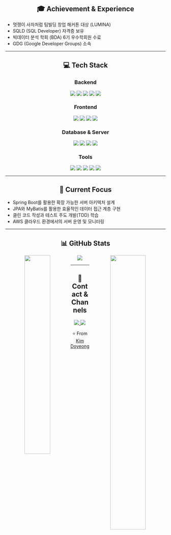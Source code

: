 <div align="center">
  
  ## 🎓 Achievement & Experience
  
</div>

- 멋쟁이 사자처럼 팀빌딩 창업 해커톤 대상 (LUMINA)
- SQLD (SQL Developer) 자격증 보유
- 빅데이터 분석 학회 (BDA) 6기 우수학회원 수료
- GDG (Google Developer Groups) 소속

---

<div align="center">
  
  ## 💻 Tech Stack
  
</div>

<h3 align="center">Backend</h3>
<div align="center">
  <img src="https://img.shields.io/badge/Java 17-007396?style=for-the-badge&logo=java&logoColor=white" />
  <img src="https://img.shields.io/badge/Spring Boot-6DB33F?style=for-the-badge&logo=springboot&logoColor=white" />
  <img src="https://img.shields.io/badge/Spring Data JPA-6DB33F?style=for-the-badge&logo=spring&logoColor=white" />
  <img src="https://img.shields.io/badge/MyBatis-000000?style=for-the-badge&logo=mybatis&logoColor=white" />
  <img src="https://img.shields.io/badge/Python-3776AB?style=for-the-badge&logo=python&logoColor=white" />
</div>

<h3 align="center">Frontend</h3>
<div align="center">
  <img src="https://img.shields.io/badge/HTML5-E34F26?style=for-the-badge&logo=html5&logoColor=white" />
  <img src="https://img.shields.io/badge/CSS3-1572B6?style=for-the-badge&logo=css3&logoColor=white" />
  <img src="https://img.shields.io/badge/JavaScript-F7DF1E?style=for-the-badge&logo=javascript&logoColor=black" />
  <img src="https://img.shields.io/badge/Thymeleaf-005F0F?style=for-the-badge&logo=thymeleaf&logoColor=white" />
</div>

<h3 align="center">Database & Server</h3>
<div align="center">
  <img src="https://img.shields.io/badge/MySQL-4479A1?style=for-the-badge&logo=mysql&logoColor=white" />
  <img src="https://img.shields.io/badge/SQLite-003B57?style=for-the-badge&logo=sqlite&logoColor=white" />
  <img src="https://img.shields.io/badge/Amazon EC2-FF9900?style=for-the-badge&logo=amazonec2&logoColor=white" />
  <img src="https://img.shields.io/badge/Amazon RDS-527FFF?style=for-the-badge&logo=amazonrds&logoColor=white" />
</div>

<h3 align="center">Tools</h3>
<div align="center">
  <img src="https://img.shields.io/badge/Git-F05032?style=for-the-badge&logo=git&logoColor=white" />
  <img src="https://img.shields.io/badge/GitHub-181717?style=for-the-badge&logo=github&logoColor=white" />
  <img src="https://img.shields.io/badge/Slack-4A154B?style=for-the-badge&logo=slack&logoColor=white" />
  <img src="https://img.shields.io/badge/Notion-000000?style=for-the-badge&logo=notion&logoColor=white" />
  <img src="https://img.shields.io/badge/Figma-F24E1E?style=for-the-badge&logo=figma&logoColor=white" />
</div>

---

<div align="center">
  
  ## 🌱 Current Focus
  
</div>

- Spring Boot를 활용한 확장 가능한 서버 아키텍처 설계
- JPA와 MyBatis를 활용한 효율적인 데이터 접근 계층 구현
- 클린 코드 작성과 테스트 주도 개발(TDD) 학습
- AWS 클라우드 환경에서의 서버 운영 및 모니터링

---

<div align="center">
  
  ## 📊 GitHub Stats
  
</div>

<div align="center">
  
  <!-- 왼쪽 열 -->
  <img align="left" width="40%" src="https://github-readme-stats.vercel.app/api/top-langs/?username=doyoung0013&layout=compact&langs_count=6" />
  <!-- 오른쪽 열 -->
  <img align="right" width="47%" src="https://github-readme-stats.vercel.app/api?username=doyoung0013&show_icons=true&theme=transparent" />
  <img src="http://github-profile-summary-cards.vercel.app/api/cards/profile-details?username=doyoung0013&theme=default" />
</div>
  
</div>

---

<div align="center">
  
  ## 🤝 Contact & Channels
  
  <a href="mailto:sksl6134@gmail.com">
    <img src="https://img.shields.io/badge/Gmail-EA4335?style=for-the-badge&logo=Gmail&logoColor=white"/>
  </a>
  <a href="https://www.miricanvas.com/v/13np5pm">
    <img src="https://img.shields.io/badge/Portfolio-FF3633?style=for-the-badge&logo=files&logoColor=white"/>
  </a>
  
</div>

<div align="center">
  
  ⭐️ From [Kim Doyeong](https://github.com/doyoung0013)
  
</div>
